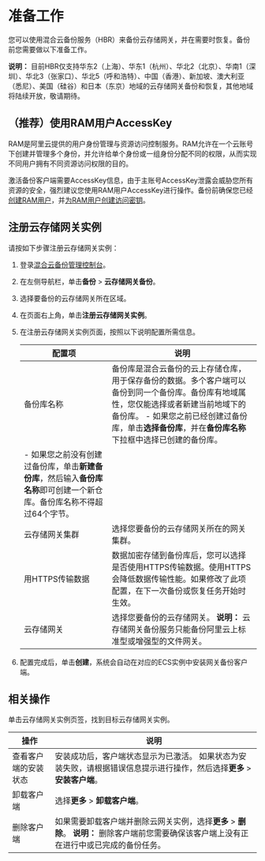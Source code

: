 # 准备工作

您可以使用混合云备份服务（HBR）来备份云存储网关，并在需要时恢复。备份前您需要做以下准备工作。

**说明：** 目前HBR仅支持华东2（上海）、华东1（杭州）、华北2（北京）、华南1（深圳）、华北3（张家口）、华北5（呼和浩特）、中国（香港）、新加坡、澳大利亚（悉尼）、美国（硅谷）和日本（东京）地域的云存储网关备份和恢复，其他地域将陆续开放，敬请期待。

## （推荐）使用RAM用户AccessKey

RAM是阿里云提供的用户身份管理与资源访问控制服务。RAM允许在一个云账号下创建并管理多个身份，并允许给单个身份或一组身份分配不同的权限，从而实现不同用户拥有不同资源访问权限的目的。

激活备份客户端需要AccessKey信息，由于主账号AccessKey泄露会威胁您所有资源的安全，强烈建议您使用RAM用户AccessKey进行操作。备份前确保您已经[创建RAM用户](/intl.zh-CN/用户管理/创建RAM用户.md)，并[为RAM用户创建访问密钥](/intl.zh-CN/安全设置/访问密钥/为RAM用户创建访问密钥.md)。

## 注册云存储网关实例

请按如下步骤注册云存储网关实例：

1.  登录[混合云备份管理控制台](https://hbr.console.aliyun.com)。

2.  在左侧导航栏，单击**备份** \> **云存储网关备份**。

3.  选择要备份的云存储网关所在区域。

4.  在页面右上角，单击**注册云存储网关实例**。

5.  在注册云存储网关实例页面，按照以下说明配置所需信息。

    |配置项|说明|
    |---|--|
    |备份库名称|备份库是混合云备份的云上存储仓库，用于保存备份的数据。多个客户端可以备份到同一个备份库。备份库有地域属性，您仅能选择或者新建当前地域下的备份库。     -   如果您之前已经创建过备份库，单击**选择备份库**，并在**备份库名称**下拉框中选择已创建的备份库。
    -   如果您之前没有创建过备份库，单击**新建备份库**，然后输入**备份库名称**即可创建一个新仓库。备份库名称不得超过64个字节。 |
    |云存储网关集群|选择您要备份的云存储网关所在的网关集群。|
    |用HTTPS传输数据|数据加密存储到备份库后，您可以选择是否使用HTTPS传输数据。使用HTTPS会降低数据传输性能。如果修改了此项配置，在下一次备份或恢复任务开始时生效。|
    |云存储网关|选择您要备份的云存储网关。 **说明：** 云存储网关备份服务只能备份阿里云上标准型或增强型的文件网关。 |

6.  配置完成后，单击**创建**，系统会自动在对应的ECS实例中安装网关备份客户端。


## 相关操作

单击云存储网关实例页签，找到目标云存储网关实例。

|操作|说明|
|--|--|
|查看客户端的安装状态|安装成功后，客户端状态显示为已激活。 如果状态为安装失败，请根据错误信息提示进行操作，然后选择**更多** \> **安装客户端**。 |
|卸载客户端|选择**更多** \> **卸载客户端**。|
|删除客户端|如果需要卸载客户端并删除云网关实例，选择**更多** \> **删除**。 **说明：** 删除客户端前您需要确保该客户端上没有正在进行中或已完成的备份任务。 |

